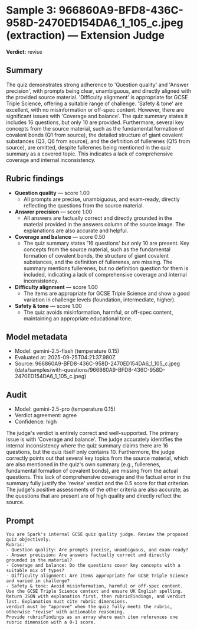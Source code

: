 # Sample 3: 966860A9-BFD8-436C-958D-2470ED154DA6_1_105_c.jpeg (extraction) — Extension Judge

**Verdict:** revise

## Summary

The quiz demonstrates strong adherence to 'Question quality' and 'Answer precision', with prompts being clear, unambiguous, and directly aligned with the provided source material. 'Difficulty alignment' is appropriate for GCSE Triple Science, offering a suitable range of challenge. 'Safety & tone' are excellent, with no misinformation or off-spec content. However, there are significant issues with 'Coverage and balance'. The quiz summary states it includes 16 questions, but only 10 are provided. Furthermore, several key concepts from the source material, such as the fundamental formation of covalent bonds (Q1 from source), the detailed structure of giant covalent substances (Q3, Q6 from source), and the definition of fullerenes (Q15 from source), are omitted, despite fullerenes being mentioned in the quiz summary as a covered topic. This indicates a lack of comprehensive coverage and internal inconsistency.

## Rubric findings

- **Question quality** — score 1.00
  - All prompts are precise, unambiguous, and exam-ready, directly reflecting the questions from the source material.
- **Answer precision** — score 1.00
  - All answers are factually correct and directly grounded in the material provided in the answers column of the source image. The explanations are also accurate and helpful.
- **Coverage and balance** — score 0.50
  - The quiz summary states '16 questions' but only 10 are present. Key concepts from the source material, such as the fundamental formation of covalent bonds, the structure of giant covalent substances, and the definition of fullerenes, are missing. The summary mentions fullerenes, but no definition question for them is included, indicating a lack of comprehensive coverage and internal inconsistency.
- **Difficulty alignment** — score 1.00
  - The items are appropriate for GCSE Triple Science and show a good variation in challenge levels (foundation, intermediate, higher).
- **Safety & tone** — score 1.00
  - The quiz avoids misinformation, harmful, or off-spec content, maintaining an appropriate educational tone.

## Model metadata

- Model: gemini-2.5-flash (temperature 0.15)
- Evaluated at: 2025-09-25T04:21:37.980Z
- Source: 966860A9-BFD8-436C-958D-2470ED154DA6_1_105_c.jpeg (data/samples/with-questions/966860A9-BFD8-436C-958D-2470ED154DA6_1_105_c.jpeg)

## Audit

- Model: gemini-2.5-pro (temperature 0.15)
- Verdict agreement: agree
- Confidence: high

The judge's verdict is entirely correct and well-supported. The primary issue is with 'Coverage and balance'. The judge accurately identifies the internal inconsistency where the quiz summary claims there are 16 questions, but the quiz itself only contains 10. Furthermore, the judge correctly points out that several key topics from the source material, which are also mentioned in the quiz's own summary (e.g., fullerenes, fundamental formation of covalent bonds), are missing from the actual questions. This lack of comprehensive coverage and the factual error in the summary fully justify the 'revise' verdict and the 0.5 score for that criterion. The judge's positive assessments of the other criteria are also accurate, as the questions that are present are of high quality and directly reflect the source.

## Prompt

```
You are Spark's internal GCSE quiz quality judge. Review the proposed quiz objectively.
Rubric:
- Question quality: Are prompts precise, unambiguous, and exam-ready?
- Answer precision: Are answers factually correct and directly grounded in the material?
- Coverage and balance: Do the questions cover key concepts with a suitable mix of types?
- Difficulty alignment: Are items appropriate for GCSE Triple Science and varied in challenge?
- Safety & tone: Avoid misinformation, harmful or off-spec content.
Use the GCSE Triple Science context and ensure UK English spelling.
Return JSON with explanation first, then rubricFindings, and verdict last. Explanation must cite rubric dimensions.
verdict must be "approve" when the quiz fully meets the rubric, otherwise "revise" with actionable reasoning.
Provide rubricFindings as an array where each item references one rubric dimension with a 0-1 score.
```
